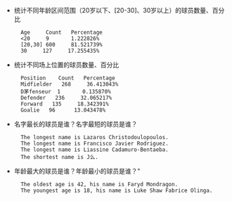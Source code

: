 
- 统计不同年龄区间范围（20岁以下、[20-30]、30岁以上）的球员数量、百分比

        Age     Count   Percentage
        <20     9       1.222826%
        [20,30] 600     81.521739%
        30     127     17.255435%

- 统计不同场上位置的球员数量、百分比

        Position    Count   Percentage
        Midfielder   268     36.413043%
        D茅fenseur  1       0.135870%
        Defender   236     32.065217%
        Forward   135     18.342391%
        Goalie   96      13.043478%
- 名字最长的球员是谁？名字最短的球员是谁？

        The longest name is Lazaros Christodoulopoulos.
        The longest name is Francisco Javier Rodriguez.
        The longest name is Liassine Cadamuro-Bentaeba.
        The shortest name is J么.

- 年龄最大的球员是谁？年龄最小的球员是谁？"

        The oldest age is 42, his name is Faryd Mondragon.
        The youngest age is 18, his name is Luke Shaw Fabrice Olinga.